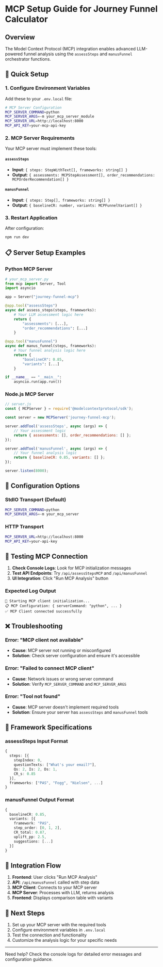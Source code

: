 # MCP Setup Guide for Journey Funnel Calculator

## Overview
The Model Context Protocol (MCP) integration enables advanced LLM-powered funnel analysis using the `assessSteps` and `manusFunnel` orchestrator functions.

## 🚀 Quick Setup

### 1. Configure Environment Variables
Add these to your `.env.local` file:

```bash
# MCP Server Configuration
MCP_SERVER_COMMAND=python
MCP_SERVER_ARGS=-m your_mcp_server_module
MCP_SERVER_URL=http://localhost:8000
MCP_API_KEY=your-mcp-api-key
```

### 2. MCP Server Requirements
Your MCP server must implement these tools:

#### `assessSteps`
- **Input**: `{ steps: StepWithText[], frameworks: string[] }`
- **Output**: `{ assessments: MCPStepAssessment[], order_recommendations: MCPOrderRecommendation[] }`

#### `manusFunnel`
- **Input**: `{ steps: Step[], frameworks: string[] }`
- **Output**: `{ baselineCR: number, variants: MCPFunnelVariant[] }`

### 3. Restart Application
After configuration:
```bash
npm run dev
```

## 📋 Server Setup Examples

### Python MCP Server
```python
# your_mcp_server.py
from mcp import Server, Tool
import asyncio

app = Server("journey-funnel-mcp")

@app.tool("assessSteps")
async def assess_steps(steps, frameworks):
    # Your LLM assessment logic here
    return {
        "assessments": [...],
        "order_recommendations": [...]
    }

@app.tool("manusFunnel")
async def manus_funnel(steps, frameworks):
    # Your funnel analysis logic here
    return {
        "baselineCR": 0.85,
        "variants": [...]
    }

if __name__ == "__main__":
    asyncio.run(app.run())
```

### Node.js MCP Server
```javascript
// server.js
const { MCPServer } = require('@modelcontextprotocol/sdk');

const server = new MCPServer('journey-funnel-mcp');

server.addTool('assessSteps', async (args) => {
    // Your assessment logic
    return { assessments: [], order_recommendations: [] };
});

server.addTool('manusFunnel', async (args) => {
    // Your funnel analysis logic
    return { baselineCR: 0.85, variants: [] };
});

server.listen(8000);
```

## 🔧 Configuration Options

### StdIO Transport (Default)
```bash
MCP_SERVER_COMMAND=python
MCP_SERVER_ARGS=-m your_mcp_server
```

### HTTP Transport
```bash
MCP_SERVER_URL=http://localhost:8000
MCP_API_KEY=your-api-key
```

## 🧪 Testing MCP Connection

1. **Check Console Logs**: Look for MCP initialization messages
2. **Test API Endpoints**: Try `/api/assessStepsMCP` and `/api/manusFunnel`
3. **UI Integration**: Click "Run MCP Analysis" button

### Expected Log Output
```
🚀 Starting MCP client initialization...
📋 MCP Configuration: { serverCommand: "python", ... }
✅ MCP Client connected successfully
```

## ❌ Troubleshooting

### Error: "MCP client not available"
- **Cause**: MCP server not running or misconfigured
- **Solution**: Check server configuration and ensure it's accessible

### Error: "Failed to connect MCP client"
- **Cause**: Network issues or wrong server command
- **Solution**: Verify `MCP_SERVER_COMMAND` and `MCP_SERVER_ARGS`

### Error: "Tool not found"
- **Cause**: MCP server doesn't implement required tools
- **Solution**: Ensure your server has `assessSteps` and `manusFunnel` tools

## 📖 Framework Specifications

### assessSteps Input Format
```typescript
{
  steps: [{
    stepIndex: 0,
    questionTexts: ["What's your email?"],
    Qs: 2, Is: 2, Ds: 1,
    CR_s: 0.85
  }],
  frameworks: ["PAS", "Fogg", "Nielsen", ...]
}
```

### manusFunnel Output Format
```typescript
{
  baselineCR: 0.85,
  variants: [{
    framework: "PAS",
    step_order: [0, 1, 2],
    CR_total: 0.87,
    uplift_pp: 2.5,
    suggestions: [...]
  }]
}
```

## 🔄 Integration Flow

1. **Frontend**: User clicks "Run MCP Analysis"
2. **API**: `/api/manusFunnel` called with step data
3. **MCP Client**: Connects to your MCP server
4. **MCP Server**: Processes with LLM, returns analysis
5. **Frontend**: Displays comparison table with variants

## 🎯 Next Steps

1. Set up your MCP server with the required tools
2. Configure environment variables in `.env.local`  
3. Test the connection and functionality
4. Customize the analysis logic for your specific needs

---

Need help? Check the console logs for detailed error messages and configuration guidance. 